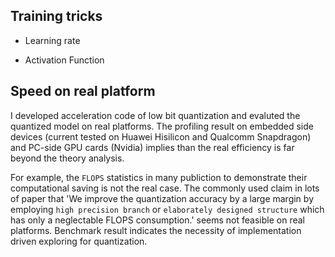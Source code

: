 
## Training tricks

- Learning rate

- Activation Function

## Speed on real platform

I developed acceleration code of low bit quantization and evaluted the quantized model on real platforms.
The profiling result on embedded side devices (current tested on Huawei Hisilicon and Qualcomm Snapdragon) and PC-side GPU cards (Nvidia)
implies than the real efficiency is far beyond the theory analysis.

For example, the `FLOPS` statistics in many publiction to demonstrate their computational saving is not the real case.
The commonly used claim in lots of paper that 'We improve the quantization accuracy by a large margin 
by employing `high precision branch` or `elaborately designed structure` which has only a neglectable FLOPS consumption.'
seems not feasible on real platforms. Benchmark result indicates the necessity of implementation driven exploring for quantization.

